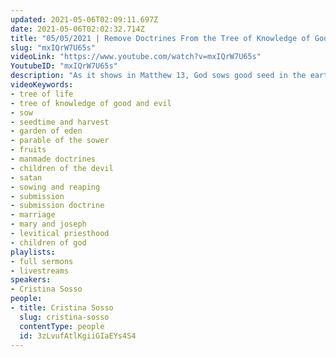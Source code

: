 ```yaml
---
updated: 2021-05-06T02:09:11.697Z
date: 2021-05-06T02:02:32.714Z
title: "05/05/2021 | Remove Doctrines From the Tree of Knowledge of Good and Evil (Pastor Cristina Sosso)"
slug: "mxIQrW7U65s"
videoLink: "https://www.youtube.com/watch?v=mxIQrW7U65s"
YoutubeID: "mxIQrW7U65s"
description: "As it shows in Matthew 13, God sows good seed in the earth but Satan will try to buy his time by sowing his own seed, and he will try to take as many people with Him as possible. Some of these seeds have also weeded their ways into the Church in the form of doctrines that limit the move of God and his people. These doctrines are from the Tree of Knowledge of Good and Evil, but the axe is already at the foot of the tree. We all have the potential to reach the fullness of God's calling in our life but whether we reach that is up to us. Start removing the false doctrines that are from the wrong tree in your life! This sermon was delivered by Pastor Cristina Sosso at Freedom Fellowship Church International on May 05, 2021."
videoKeywords:
- tree of life
- tree of knowledge of good and evil
- sow
- seedtime and harvest
- garden of eden
- parable of the sower
- fruits
- manmade doctrines
- children of the devil
- satan
- sowing and reaping
- submission
- submission doctrine
- marriage
- mary and joseph
- levitical priesthood
- children of god
playlists:
- full sermons
- livestreams
speakers:
- Cristina Sosso
people:
- title: Cristina Sosso
  slug: cristina-sosso
  contentType: people
  id: 3zLvufAtlKgiiGIaEYs4S4
---
```

